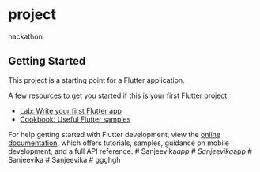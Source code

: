 # project

hackathon

## Getting Started

This project is a starting point for a Flutter application.

A few resources to get you started if this is your first Flutter project:

- [Lab: Write your first Flutter app](https://docs.flutter.dev/get-started/codelab)
- [Cookbook: Useful Flutter samples](https://docs.flutter.dev/cookbook)

For help getting started with Flutter development, view the
[online documentation](https://docs.flutter.dev/), which offers tutorials,
samples, guidance on mobile development, and a full API reference.
#   S a n j e e v i k a _ a p p  
 #   S a n j e e v i k a _ a p p  
 #   S a n j e e v i k a  
 #   S a n j e e v i k a  
 #   g g g h g h  
 